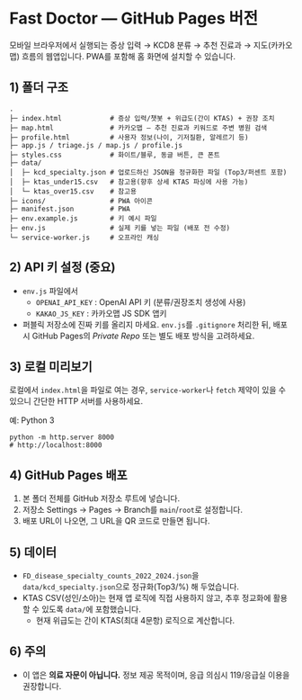 # Fast Doctor — GitHub Pages 버전

모바일 브라우저에서 실행되는 증상 입력 → KCD8 분류 → 추천 진료과 → 지도(카카오맵) 흐름의 웹앱입니다. PWA를 포함해 홈 화면에 설치할 수 있습니다.

## 1) 폴더 구조
```
.
├─ index.html            # 증상 입력/챗봇 + 위급도(간이 KTAS) + 권장 조치
├─ map.html              # 카카오맵 — 추천 진료과 키워드로 주변 병원 검색
├─ profile.html          # 사용자 정보(나이, 기저질환, 알레르기 등)
├─ app.js / triage.js / map.js / profile.js
├─ styles.css            # 화이트/블루, 동글 버튼, 큰 폰트
├─ data/
│  ├─ kcd_specialty.json # 업로드하신 JSON을 정규화한 파일 (Top3/퍼센트 포함)
│  ├─ ktas_under15.csv   # 참고용(향후 상세 KTAS 파싱에 사용 가능)
│  └─ ktas_over15.csv    # 참고용
├─ icons/                # PWA 아이콘
├─ manifest.json         # PWA
├─ env.example.js        # 키 예시 파일
├─ env.js                # 실제 키를 넣는 파일 (배포 전 수정)
└─ service-worker.js     # 오프라인 캐싱
```

## 2) API 키 설정 (중요)
- `env.js` 파일에서
  - `OPENAI_API_KEY` : OpenAI API 키 (분류/권장조치 생성에 사용)
  - `KAKAO_JS_KEY`   : 카카오맵 JS SDK 앱키
- 퍼블릭 저장소에 진짜 키를 올리지 마세요. `env.js`를 `.gitignore` 처리한 뒤, 배포 시 GitHub Pages의 *Private Repo* 또는 별도 배포 방식을 고려하세요.

## 3) 로컬 미리보기
로컬에서 `index.html`을 파일로 여는 경우, `service-worker`나 `fetch` 제약이 있을 수 있으니 간단한 HTTP 서버를 사용하세요.

예: Python 3
```
python -m http.server 8000
# http://localhost:8000
```

## 4) GitHub Pages 배포
1. 본 폴더 전체를 GitHub 저장소 루트에 넣습니다.
2. 저장소 Settings → Pages → Branch를 `main`/`root`로 설정합니다.
3. 배포 URL이 나오면, 그 URL을 QR 코드로 만들면 됩니다.

## 5) 데이터
- `FD_disease_specialty_counts_2022_2024.json`을 `data/kcd_specialty.json`으로 정규화(Top3/%) 해 두었습니다.
- KTAS CSV(성인/소아)는 현재 앱 로직에 직접 사용하지 않고, 추후 정교화에 활용할 수 있도록 `data/`에 포함했습니다.
  - 현재 위급도는 간이 KTAS(최대 4문항) 로직으로 계산합니다.

## 6) 주의
- 이 앱은 **의료 자문이 아닙니다.** 정보 제공 목적이며, 응급 의심시 119/응급실 이용을 권장합니다.
